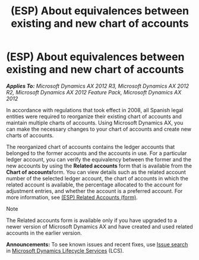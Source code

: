 ﻿---
title: (ESP) About equivalences between existing and new chart of accounts
TOCTitle: (ESP) About equivalences between existing and new chart of accounts
ms:assetid: 2ee68fad-bae6-4f4d-a616-d2419d3c91c8
ms:mtpsurl: https://technet.microsoft.com/en-us/library/Hh208536(v=AX.60)
ms:contentKeyID: 36056286
ms.date: 04/18/2014
mtps_version: v=AX.60
f1_keywords:
- Spain
- chart of accounts
---

# (ESP) About equivalences between existing and new chart of accounts 


_**Applies To:** Microsoft Dynamics AX 2012 R3, Microsoft Dynamics AX 2012 R2, Microsoft Dynamics AX 2012 Feature Pack, Microsoft Dynamics AX 2012_

In accordance with regulations that took effect in 2008, all Spanish legal entities were required to reorganize their existing chart of accounts and maintain multiple charts of accounts. Using Microsoft Dynamics AX, you can make the necessary changes to your chart of accounts and create new charts of accounts.

The reorganized chart of accounts contains the ledger accounts that belonged to the former accounts and the accounts in use. For a particular ledger account, you can verify the equivalency between the former and the new accounts by using the **Related accounts** form that is available from the **Chart of accounts**form. You can view details such as the related account number of the selected ledger account, the chart of accounts in which the related account is available, the percentage allocated to the account for adjustment entries, and whether the account is a preferred account. For more information, see [(ESP) Related Accounts (form)](https://technet.microsoft.com/en-us/library/hh242797\(v=ax.60\)).


> [!NOTE]
> <P>The Related accounts form is available only if you have upgraded to a newer version of Microsoft Dynamics AX and have created and used related accounts in the earlier version.</P>


  
**Announcements:** To see known issues and recent fixes, use [Issue search](http://go.microsoft.com/fwlink/?linkid=389258) in [Microsoft Dynamics Lifecycle Services](http://go.microsoft.com/fwlink/?linkid=306505) (LCS).

